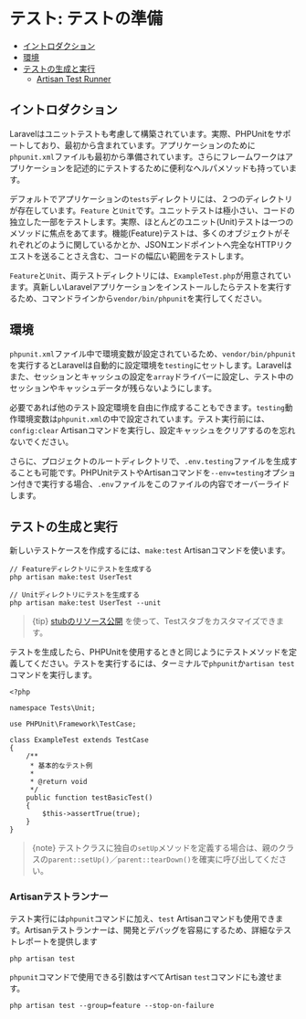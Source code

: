 # テスト: テストの準備

- [イントロダクション](#introduction)
- [環境](#environment)
- [テストの生成と実行](#creating-and-running-tests)
    - [Artisan Test Runner](#artisan-test-runner)

<a name="introduction"></a>
## イントロダクション

Laravelはユニットテストも考慮して構築されています。実際、PHPUnitをサポートしており、最初から含まれています。アプリケーションのために`phpunit.xml`ファイルも最初から準備されています。さらにフレームワークはアプリケーションを記述的にテストするために便利なヘルパメソッドも持っています。

デフォルトでアプリケーションの`tests`ディレクトリには、２つのディレクトリが存在しています。`Feature` と`Unit`です。ユニットテストは極小さい、コードの独立した一部をテストします。実際、ほとんどのユニット(Unit)テストは一つのメソッドに焦点をあてます。機能(Feature)テストは、多くのオブジェクトがそれぞれどのように関しているかとか、JSONエンドポイントへ完全なHTTPリクエストを送ることさえ含む、コードの幅広い範囲をテストします。

`Feature`と`Unit`、両テストディレクトリには、`ExampleTest.php`が用意されています。真新しいLaravelアプリケーションをインストールしたらテストを実行するため、コマンドラインから`vendor/bin/phpunit`を実行してください。

<a name="environment"></a>
## 環境

`phpunit.xml`ファイル中で環境変数が設定されているため、`vendor/bin/phpunit`を実行するとLaravelは自動的に設定環境を`testing`にセットします。Laravelはまた、セッションとキャッシュの設定を`array`ドライバーに設定し、テスト中のセッションやキャッシュデータが残らないようにします。

必要であれば他のテスト設定環境を自由に作成することもできます。`testing`動作環境変数は`phpunit.xml`の中で設定されています。テスト実行前には、`config:clear` Artisanコマンドを実行し、設定キャッシュをクリアするのを忘れないでください。

さらに、プロジェクトのルートディレクトリで、`.env.testing`ファイルを生成することも可能です。PHPUnitテストやArtisanコマンドを`--env=testing`オプション付きで実行する場合、`.env`ファイルをこのファイルの内容でオーバーライドします。

<a name="creating-and-running-tests"></a>
## テストの生成と実行

新しいテストケースを作成するには、`make:test` Artisanコマンドを使います。

    // Featureディレクトリにテストを生成する
    php artisan make:test UserTest

    // Unitディレクトリにテストを生成する
    php artisan make:test UserTest --unit

> {tip} [stubのリソース公開](/docs/{{version}}/artisan#stub-customization) を使って、Testスタブをカスタマイズできます。

テストを生成したら、PHPUnitを使用するときと同じようにテストメソッドを定義してください。テストを実行するには、ターミナルで`phpunit`か`artisan test`コマンドを実行します。

    <?php

    namespace Tests\Unit;

    use PHPUnit\Framework\TestCase;

    class ExampleTest extends TestCase
    {
        /**
         * 基本的なテスト例
         *
         * @return void
         */
        public function testBasicTest()
        {
            $this->assertTrue(true);
        }
    }

> {note} テストクラスに独自の`setUp`メソッドを定義する場合は、親のクラスの`parent::setUp()`／`parent::tearDown()`を確実に呼び出してください。

<a name="artisan-test-runner"></a>
### Artisanテストランナー

テスト実行には`phpunit`コマンドに加え、`test` Artisanコマンドも使用できます。Artisanテストランナーは、開発とデバッグを容易にするため、詳細なテストレポートを提供します

    php artisan test

`phpunit`コマンドで使用できる引数はすべてArtisan `test`コマンドにも渡せます。

    php artisan test --group=feature --stop-on-failure
